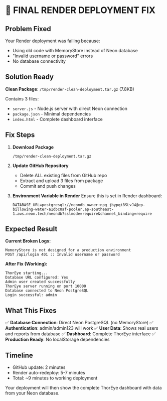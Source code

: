 # 🚀 FINAL RENDER DEPLOYMENT FIX

## Problem Fixed

Your Render deployment was failing because:
- Using old code with MemoryStore instead of Neon database
- "Invalid username or password" errors
- No database connectivity

## Solution Ready

**Clean Package**: `/tmp/render-clean-deployment.tar.gz` (7.8KB)

Contains 3 files:
- `server.js` - Node.js server with direct Neon connection
- `package.json` - Minimal dependencies
- `index.html` - Complete dashboard interface

## Fix Steps

1. **Download Package**
   ```
   /tmp/render-clean-deployment.tar.gz
   ```

2. **Update GitHub Repository**
   - Delete ALL existing files from GitHub repo
   - Extract and upload 3 files from package
   - Commit and push changes

3. **Environment Variable in Render**
   Ensure this is set in Render dashboard:
   ```
   DATABASE_URL=postgresql://neondb_owner:npg_jbypqi8SLvJ4@ep-billowing-water-a1dbc0af-pooler.ap-southeast-1.aws.neon.tech/neondb?sslmode=require&channel_binding=require
   ```

## Expected Result

**Current Broken Logs:**
```
MemoryStore is not designed for a production environment
POST /api/login 401 :: Invalid username or password
```

**After Fix (Working):**
```
ThorEye starting...
Database URL configured: Yes
Admin user created successfully
ThorEye server running on port 10000
Database connected to Neon PostgreSQL
Login successful: admin
```

## What This Fixes

✅ **Database Connection**: Direct Neon PostgreSQL (no MemoryStore)
✅ **Authentication**: admin/admin123 will work
✅ **User Data**: Shows real users and reports from database
✅ **Dashboard**: Complete ThorEye interface
✅ **Production Ready**: No localStorage dependencies

## Timeline
- GitHub update: 2 minutes
- Render auto-redeploy: 5-7 minutes
- Total: ~9 minutes to working deployment

Your deployment will then show the complete ThorEye dashboard with data from your Neon database.